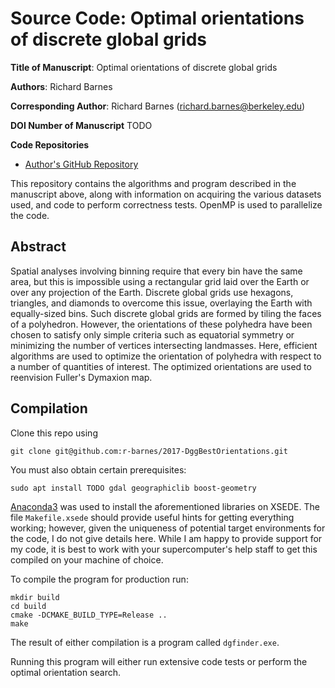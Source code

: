 Source Code: Optimal orientations of discrete global grids
==========================================================

**Title of Manuscript**:
Optimal orientations of discrete global grids

**Authors**: Richard Barnes

**Corresponding Author**: Richard Barnes (richard.barnes@berkeley.edu)

**DOI Number of Manuscript**
TODO

**Code Repositories**
 * [Author's GitHub Repository](https://github.com/r-barnes/Barnes2019-DggBestOrientations)

This repository contains the algorithms and program described in the manuscript
above, along with information on acquiring the various datasets used, and code
to perform correctness tests. OpenMP is used to parallelize the code.



Abstract
--------

Spatial analyses involving binning require that every bin have the same area,
but this is impossible using a rectangular grid laid over the Earth or over any
projection of the Earth. Discrete global grids use hexagons, triangles, and
diamonds to overcome this issue, overlaying the Earth with equally-sized bins.
Such discrete global grids are formed by tiling the faces of a polyhedron.
However, the orientations of these polyhedra have been chosen to satisfy only
simple criteria such as equatorial symmetry or minimizing the number of vertices
intersecting landmasses. Here, efficient algorithms are used to optimize the
orientation of polyhedra with respect to a number of quantities of interest. The
optimized orientations are used to reenvision Fuller's Dymaxion map.



Compilation
-----------

Clone this repo using

    git clone git@github.com:r-barnes/2017-DggBestOrientations.git

You must also obtain certain prerequisites:

    sudo apt install TODO gdal geographiclib boost-geometry

[Anaconda3](#TODO) was used to install the aforementioned libraries on XSEDE.
The file `Makefile.xsede` should provide useful hints for getting everything
working; however, given the uniqueness of potential target environments for the
code, I do not give details here. While I am happy to provide support for my
code, it is best to work with your supercomputer's help staff to get this
compiled on your machine of choice.

To compile the program for production run:

    mkdir build
    cd build
    cmake -DCMAKE_BUILD_TYPE=Release ..
    make

The result of either compilation is a program called `dgfinder.exe`.

Running this program will either run extensive code tests or perform the optimal
orientation search.
